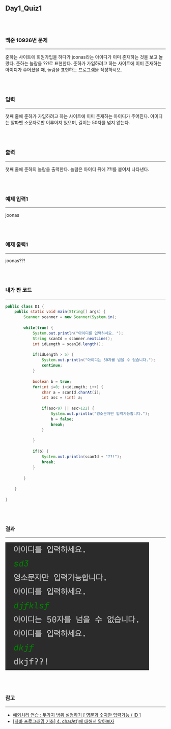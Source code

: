## Day1_Quiz1

<br />
<br />

### 백준 10926번 문제
---
준하는 사이트에 회원가입을 하다가 joonas라는 아이디가 이미 존재하는 것을 보고 놀랐다. 준하는 놀람을 ??!로 표현한다. 준하가 가입하려고 하는 사이트에 이미 존재하는 아이디가 주어졌을 때, 놀람을 표현하는 프로그램을 작성하시오.

<br />
<br />

### 입력
---
첫째 줄에 준하가 가입하려고 하는 사이트에 이미 존재하는 아이디가 주어진다. 아이디는 알파벳 소문자로만 이루어져 있으며, 길이는 50자를 넘지 않는다.

<br />
<br />

### 출력
---
첫째 줄에 준하의 놀람을 출력한다. 놀람은 아이디 뒤에 ??!를 붙여서 나타낸다.

<br />
<br />


### 예제 입력1
---
joonas

<br />
<br />

### 예제 출력1
---
joonas??!

<br />
<br />

### 내가 짠 코드
---
```java
public class D1 {
    public static void main(String[] args) {
        Scanner scanner = new Scanner(System.in);

        while(true) {
            System.out.println("아이디를 입력하세요. ");
            String scanId = scanner.nextLine();
            int idLength = scanId.length();

            if(idLength > 5) {
                System.out.println("아이디는 50자를 넘을 수 없습니다.");
                continue;
            }

            boolean b = true;
            for(int i=0; i<idLength; i++) {
                char a = scanId.charAt(i);
                int asc = (int) a;

                if(asc<97 || asc>122) {
                    System.out.println("영소문자만 입력가능합니다.");
                    b = false;
                    break;
                }

            }

            if(b) {
                System.out.println(scanId + "??!");
                break;
            }

        }

    }

}
```
<br />
<br />

### 결과
---
![images-001](images/D1Q1-001.png)

<br />
<br />

### 참고
---
- [예외처리 연습 : 두가지 범위 설정하기 [ 영문과 숫자만 입력가능 / ID ]](https://javappo.tistory.com/38)
- [[자바 프로그래밍 기초] 4. charAt()에 대해서 알아보자](https://colossus-java-practice.tistory.com/31)
